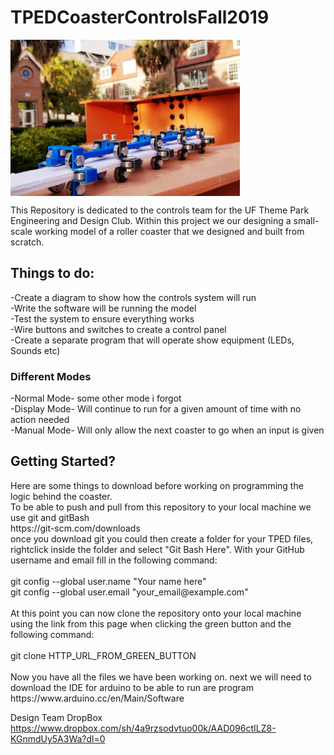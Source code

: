 # TPEDCoasterControlsFall2019
<img src="images/TPEDCoasterDesign.PNG" align="center" height="250px" width=auto >

This Repository is dedicated to the controls team for the UF Theme Park Engineering and Design Club. 
Within this project we our designing a small-scale working model of a roller coaster that we designed 
and built from scratch.

<h2>Things to do:</h2>
-Create a diagram to show how the controls system will run<br />
-Write the software will be running the model<br />
-Test the system to ensure everything works<br />
-Wire buttons and switches to create a control panel<br />
-Create a separate program that will operate show equipment (LEDs, Sounds etc)<br />

<h3>Different Modes</h3>
-Normal Mode- some other mode i forgot<br />
-Display Mode- Will continue to run for a given amount of time with no action needed<br />
-Manual Mode- Will only allow the next coaster to go when an input is given<br />


<h2>Getting Started?</h2>
Here are some things to download before working on programming the logic behind the coaster.<br />
To be able to push and pull from this repository to your local machine we use git and gitBash<br />
https://git-scm.com/downloads<br />
once you download git you could then create a folder for your TPED files, rightclick inside the folder and select "Git Bash Here". With your GitHub username and email fill in the following command:<br /><br />
git config --global user.name "Your name here"<br />
git config --global user.email "your_email@example.com"<br /><br />
At this point you can now clone the repository onto your local machine using the link from this page when clicking the green button and the following command:<br /><br />
git clone HTTP_URL_FROM_GREEN_BUTTON<br /><br />
Now you have all the files we have been working on.
next we will need to download the IDE for arduino to be able to run are program<br />
https://www.arduino.cc/en/Main/Software<br />

Design Team DropBox<br />
https://www.dropbox.com/sh/4a9rzsodvtuo00k/AAD096ctILZ8-KGnmdUy5A3Wa?dl=0
